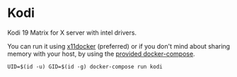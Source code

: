 # Kodi 

Kodi 19 Matrix for X server with intel drivers.

You can run it using [x11docker](https://github.com/mviereck/x11docker) (preferred)
or if you don't mind about sharing memory with your host, by using the 
[provided docker-compose](https://github.com/benoitvidis/docker-kodi/blob/main/docker-compose.yml).

```
UID=$(id -u) GID=$(id -g) docker-compose run kodi
```
